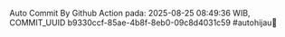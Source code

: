 Auto Commit By Github Action pada: 2025-08-25 08:49:36 WIB, COMMIT_UUID b9330ccf-85ae-4b8f-8eb0-09c8d4031c59 #autohijau🗿
